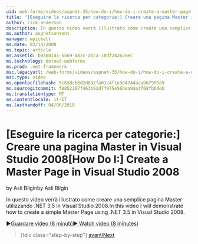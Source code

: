 ```yaml
---
uid: web-forms/videos/aspnet-35/how-do-i/how-do-i-create-a-master-page-in-visual-studio-2008
title: '[Eseguire la ricerca per categorie:] Creare una pagina Master in Visual Studio 2008 | Documenti Microsoft'
author: rick-anderson
description: In questo video verrà illustrato come creare una semplice pagina Master utilizzando .NET 3.5 in Visual Studio 2008.
ms.author: aspnetcontent
manager: wpickett
ms.date: 02/14/2008
ms.topic: article
ms.assetid: b0a08145-5569-482c-abca-18df242628ec
ms.technology: dotnet-webforms
ms.prod: .net-framework
msc.legacyurl: /web-forms/videos/aspnet-35/how-do-i/how-do-i-create-a-master-page-in-visual-studio-2008
msc.type: video
ms.openlocfilehash: 5c63dcb6d2d832fa01c4f1e3d474daaab67999a9
ms.sourcegitcommit: f8852267f463b62d7f975e56bea9aa3f68fbbdeb
ms.translationtype: MT
ms.contentlocale: it-IT
ms.lasthandoff: 04/06/2018
---
```

<a name="how-do-i-create-a-master-page-in-visual-studio-2008"></a><span data-ttu-id="8c0fe-103">[Eseguire la ricerca per categorie:] Creare una pagina Master in Visual Studio 2008</span><span class="sxs-lookup"><span data-stu-id="8c0fe-103">[How Do I:] Create a Master Page in Visual Studio 2008</span></span>
====================
<span data-ttu-id="8c0fe-104">by Asli Bilgin</span><span class="sxs-lookup"><span data-stu-id="8c0fe-104">by Asli Bilgin</span></span>

<span data-ttu-id="8c0fe-105">In questo video verrà illustrato come creare una semplice pagina Master utilizzando .NET 3.5 in Visual Studio 2008.</span><span class="sxs-lookup"><span data-stu-id="8c0fe-105">In this video I will demonstrate how to create a simple Master Page using .NET 3.5 in Visual Studio 2008.</span></span>

[<span data-ttu-id="8c0fe-106">&#9654;Guardare video (8 minuti)</span><span class="sxs-lookup"><span data-stu-id="8c0fe-106">&#9654; Watch video (8 minutes)</span></span>](https://channel9.msdn.com/Blogs/ASP-NET-Site-Videos/how-do-i-create-a-master-page-in-visual-studio-2008)

> [!div class="step-by-step"]
> [<span data-ttu-id="8c0fe-107">avanti</span><span class="sxs-lookup"><span data-stu-id="8c0fe-107">Next</span></span>](how-do-i-create-nested-master-page-in-visual-studio-2008.md)
